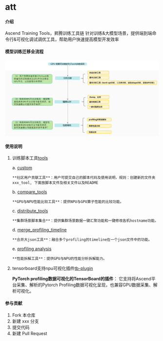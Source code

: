 # att

#### 介绍
Ascend Training Tools，昇腾训练工具链
针对训练&大模型场景，提供端到端命令行&可视化调试调优工具，帮助用户快速提高模型开发效率

#### 模型训练迁移全流程
![输入图片说明](resources/model_training_migration_process.png)

#### 使用说明

1.  训练脚本工具[tools](https://gitee.com/ascend/att/tree/master/debug/tools)

    a. [custom](http://https://gitee.com/ascend/att/tree/master/debug/tools/custom)

        **社区用户贡献工具**：用户可提交自己的脚本代码及使用说明，规则：创建新的文件夹xxx_tool, 下面放脚本文件及相关文件以及README

    b. [compare_tools](https://gitee.com/ascend/att/tree/master/debug/tools/compare_tools)

        **GPU与NPU性能比较工具**：提供NPU与GPU算子性能的比较功能。

    c. [distribute_tools](http://https://gitee.com/ascend/att/tree/master/debug/tools/distribute_tools)

        **集群场景脚本集合**：提供集群场景数据一键汇聚功能和一键修改各机hostname功能。

    d. [merge_profiling_timeline](https://gitee.com/ascend/att/tree/master/debug/tools/merge_profiling_timeline)

        **合并大json工具**：融合多个profiling的timeline在一个json文件中的功能。

    e. [profiling analysis](https://gitee.com/ascend/att/tree/master/debug/tools/profiling_analyse)

        **性能拆解工具**：提供GPU与NPU的性能分析拆解能力。
    
2.  tensorboard支持npu可视化插件[tb-plugin](https://gitee.com/ascend/att/tree/master/plugins/tensorboard-plugins/tb_plugin)

    **PyTorch profiling数据可视化的TensorBoard的插件**： 它支持将Ascend平台采集、解析的Pytorch Profiling数据可视化呈现，也兼容GPU数据采集、解析可视化。

#### 参与贡献

1.  Fork 本仓库
2.  新建 xxx 分支
3.  提交代码
4.  新建 Pull Request

